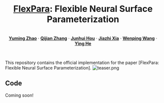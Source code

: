 <br />
<p align="center">
    <h1 align="center">
        <a href="#">FlexPara</a>: Flexible Neural Surface Parameterization
    </h1>

  <p align="center">
    <br />
    <a href="https://aidenzhao.github.io/"><strong>Yuming Zhao</strong></a>
    ·
    <a href="https://keeganhk.github.io/"><strong>Qijian Zhang</strong></a>
    ·
    <a href="https://sites.google.com/site/junhuihoushomepage/"><strong>Junhui Hou</strong></a>
    ·
    <a href="https://www.xiajiazhi.com/"><strong>Jiazhi Xia</strong></a>
    ·
    <a href="https://engineering.tamu.edu/cse/profiles/Wang-Wenping.html"><strong>Wenping Wang</strong></a>
    ·
    <a href="https://personal.ntu.edu.sg/yhe/"><strong>Ying He</strong></a>
  </p>


</p>
<br />

This repository contains the official implementation for the paper [FlexPara: Flexible Neural Surface Parameterization]. 
![teaser.png](assets/teaser3.png)



## Code
Coming soon!
